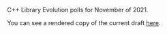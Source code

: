 C++ Library Evolution polls for November of 2021.

You can see a rendered copy of the current draft [here](https://api.csswg.org/bikeshed/?force=1&url=https://raw.githubusercontent.com/brycelelbach/wg21_p2454_2021_november_library_evolution_polls/main/2021_november_library_evolution_polls.bs).


